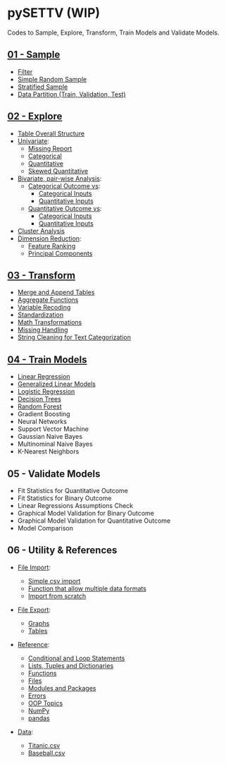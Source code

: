 # pySETTV (WIP)
Codes to Sample, Explore, Transform, Train Models and Validate Models.

## [01 - Sample](https://github.com/danielrferreira/pySETTV/tree/main/01%20-%20Sample)
- [Filter](https://github.com/danielrferreira/pySETTV/tree/main/01%20-%20Sample/Filter)
- [Simple Random Sample](https://github.com/danielrferreira/pySETTV/tree/main/01%20-%20Sample/Simple%20Random)
- [Stratified Sample](https://github.com/danielrferreira/pySETTV/tree/main/01%20-%20Sample/Stratified)
- [Data Partition (Train, Validation, Test)](https://github.com/danielrferreira/pySETTV/tree/main/01%20-%20Sample/Data%20Partition)
## [02 - Explore](https://github.com/danielrferreira/pySETTV/tree/main/02%20-%20Explore)
* [Table Overall Structure](https://github.com/danielrferreira/pySETTV/tree/main/02%20-%20Explore/Overall%20Structure)
* [Univariate](https://github.com/danielrferreira/pySETTV/tree/main/02%20-%20Explore/Univariate):
  - [Missing Report](https://github.com/danielrferreira/pySETTV/tree/main/02%20-%20Explore/Univariate/Missing)
  - [Categorical](https://github.com/danielrferreira/pySETTV/tree/main/02%20-%20Explore/Univariate/Categorical)
  - [Quantitative](https://github.com/danielrferreira/pySETTV/tree/main/02%20-%20Explore/Univariate/Quantitative)
  - [Skewed Quantitative](https://github.com/danielrferreira/pySETTV/tree/main/02%20-%20Explore/Univariate/Skewed%20Quantitative)
* [Bivariate, pair-wise Analysis](https://github.com/danielrferreira/pySETTV/tree/main/02%20-%20Explore/Bivariate):
  - [Categorical Outcome vs](https://github.com/danielrferreira/pySETTV/tree/main/02%20-%20Explore/Bivariate/Categorical%20Outcome):
    - [Categorical Inputs](https://github.com/danielrferreira/pySETTV/tree/main/02%20-%20Explore/Bivariate/Categorical%20Outcome/Categorical%20Inputs)
    - [Quantitative Inputs](https://github.com/danielrferreira/pySETTV/tree/main/02%20-%20Explore/Bivariate/Categorical%20Outcome/Quantitative%20Inputs)
  - [Quantitative Outcome vs](https://github.com/danielrferreira/pySETTV/tree/main/02%20-%20Explore/Bivariate/Quantitative%20Outcome):
    - [Categorical Inputs](https://github.com/danielrferreira/pySETTV/tree/main/02%20-%20Explore/Bivariate/Quantitative%20Outcome/Categorical%20Inputs)
    - [Quantitative Inputs](https://github.com/danielrferreira/pySETTV/tree/main/02%20-%20Explore/Bivariate/Quantitative%20Outcome/Quantitative%20Inputs) 
* [Cluster Analysis](https://github.com/danielrferreira/pySETTV/tree/main/02%20-%20Explore/Cluster)
* [Dimension Reduction]():
  - [Feature Ranking](https://github.com/danielrferreira/pySETTV/tree/main/02%20-%20Explore/Dimension%20Reduction/Feature%20Ranking)
  - [Principal Components](https://github.com/danielrferreira/pySETTV/tree/main/02%20-%20Explore/Dimension%20Reduction/PCA)
## [03 - Transform](https://github.com/danielrferreira/pySETTV/tree/main/03%20-%20Transform)
- [Merge and Append Tables](https://github.com/danielrferreira/pySETTV/tree/main/03%20-%20Transform/Merge%20and%20Append)
- [Aggregate Functions](https://github.com/danielrferreira/pySETTV/tree/main/03%20-%20Transform/Aggregate)
- [Variable Recoding](https://github.com/danielrferreira/pySETTV/tree/main/03%20-%20Transform/Recode)
- [Standardization](https://github.com/danielrferreira/pySETTV/tree/main/03%20-%20Transform/Standardization)
- [Math Transformations](https://github.com/danielrferreira/pySETTV/tree/main/03%20-%20Transform/Math%20Transformations)
- [Missing Handling](https://github.com/danielrferreira/pySETTV/tree/main/03%20-%20Transform/Missing%20Handling)
- [String Cleaning for Text Categorization](https://github.com/danielrferreira/pySETTV/tree/main/03%20-%20Transform/String%20Cleaning)
## [04 - Train Models](https://github.com/danielrferreira/pySETTV/tree/main/04%20-%20Train)
- [Linear Regression](https://github.com/danielrferreira/pySETTV/tree/main/04%20-%20Train/Linear%20Regression)
- [Generalized Linear Models](https://github.com/danielrferreira/pySETTV/tree/main/04%20-%20Train/Generalized%20Linear%20Regression)
- [Logistic Regression](https://github.com/danielrferreira/pySETTV/tree/main/04%20-%20Train/Logistic%20Regression)
- [Decision Trees](https://github.com/danielrferreira/pySETTV/tree/main/04%20-%20Train/Decision%20Tree)
- [Random Forest](https://github.com/danielrferreira/pySETTV/blob/main/04%20-%20Train/Random%20Forest/readme.md)
- Gradient Boosting
- Neural Networks
- Support Vector Machine
- Gaussian Naive Bayes
- Multinominal Naive Bayes
- K-Nearest Neighbors
## 05 - Validate Models
- Fit Statistics for Quantitative Outcome
- Fit Statistics for Binary Outcome
- Linear Regressions Assumptions Check
- Graphical Model Validation for Binary Outcome
- Graphical Model Validation for Quantitative Outcome
- Model Comparison
## 06 - Utility & References
* [File Import](https://github.com/danielrferreira/pySETTV/tree/main/06%20-%20Utility%20&%20References/File%20Import):
  - [Simple csv import](https://github.com/danielrferreira/pySETTV/tree/main/06%20-%20Utility%20&%20References/File%20Import/Simple%20CSV%20Import)
  - [Function that allow multiple data formats](https://github.com/danielrferreira/pySETTV/tree/main/06%20-%20Utility%20&%20References/File%20Import/Multiple%20Formats)
  - [Import from scratch](https://github.com/danielrferreira/pySETTV/tree/main/06%20-%20Utility%20&%20References/File%20Import/Import%20from%20scratch)
* [File Export](https://github.com/danielrferreira/pySETTV/tree/main/06%20-%20Utility%20%26%20References/File%20Export):
  - [Graphs](https://github.com/danielrferreira/pySETTV/tree/main/06%20-%20Utility%20%26%20References/File%20Export/Graphs)
  - [Tables](https://github.com/danielrferreira/pySETTV/tree/main/06%20-%20Utility%20%26%20References/File%20Export/Tables)
* [Reference](https://github.com/danielrferreira/pySETTV/tree/main/06%20-%20Utility%20%26%20References/Reference):
  - [Conditional and Loop Statements](https://github.com/danielrferreira/pySETTV/tree/main/06%20-%20Utility%20%26%20References/Reference/Conditional%20and%20Loops)
  - [Lists, Tuples and Dictionaries](https://github.com/danielrferreira/pySETTV/tree/main/06%20-%20Utility%20%26%20References/Reference/Lists%20Tuples%20and%20Dictionaries)
  - [Functions](https://github.com/danielrferreira/pySETTV/tree/main/06%20-%20Utility%20%26%20References/Reference/Functions)
  - [Files](https://github.com/danielrferreira/pySETTV/tree/main/06%20-%20Utility%20%26%20References/Reference/Files)
  - [Modules and Packages](https://github.com/danielrferreira/pySETTV/tree/main/06%20-%20Utility%20%26%20References/Reference/Modules%20and%20Packages)
  - [Errors](https://github.com/danielrferreira/pySETTV/tree/main/06%20-%20Utility%20%26%20References/Reference/Errors)
  - [OOP Topics](https://github.com/danielrferreira/pySETTV/tree/main/06%20-%20Utility%20%26%20References/Reference/OOP)
  - [NumPy](https://github.com/danielrferreira/pySETTV/tree/main/06%20-%20Utility%20%26%20References/Reference/NumPy)
  - [pandas](https://github.com/danielrferreira/pySETTV/tree/main/06%20-%20Utility%20%26%20References/Reference/pandas)

* [Data](https://github.com/danielrferreira/pySETTV/tree/main/06%20-%20Utility%20%26%20References/Data):
  - [Titanic.csv](https://github.com/danielrferreira/pySETTV/blob/main/06%20-%20Utility%20%26%20References/Data/train_titanic.csv)
  - [Baseball.csv](https://github.com/danielrferreira/pySETTV/blob/main/06%20-%20Utility%20%26%20References/Data/batting_2021_2022_2023.csv)
